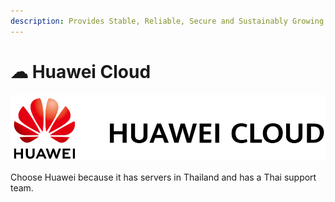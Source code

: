 ```yaml
---
description: Provides Stable, Reliable, Secure and Sustainably Growing Cloud Services.
---
```


# ☁ Huawei Cloud

![](<../.gitbook/assets/image (12).png>)

Choose Huawei because it has servers in Thailand and has a Thai support team.
